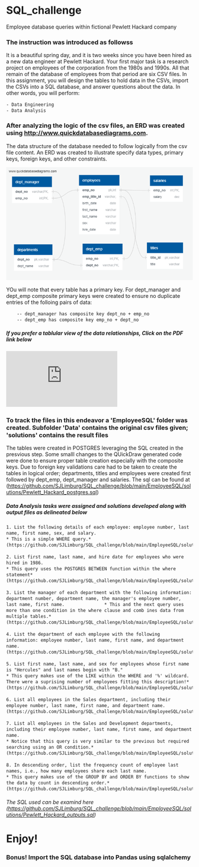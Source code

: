 # SQL_challenge
Employee database queries within fictional Pewlett Hackard company

###  The instruction was introduced as followss

It is a beautiful spring day, and it is two weeks since you have been hired as a new data engineer at Pewlett Hackard. Your first major task is a research project on employees of the corporation from the 1980s and 1990s. All that remain of the database of employees from that period are six CSV files.
In this assignment, you will design the tables to hold data in the CSVs, import the CSVs into a SQL database, and answer questions about the data. In other words, you will perform:

    - Data Engineering
    - Data Analysis
    
### After analyzing the logic of the csv files, an ERD was created using http://www.quickdatabasediagrams.com.

The data structure of the database needed to follow logically from the csv file content. An ERD was created to illustrate specify data types, primary keys, foreign keys, and other constraints.

![ERD](https://github.com/SJLimburg/SQL_challenge/blob/main/EmployeeSQL/solutions/QuickDBD-Pewlett_Hackard_ERD.png)

YOu will note that every table has a primary key. For dept_manager and dept_emp composite primary keys were created to ensure no duplicate entries of the folloing pairs of data:

        -- dept_manager has composite key dept_no + emp_no
        -- dept_emp has composite key emp_no + dept_no
 
##### If you prefer a tablular view of the data relationships, Click on the PDF link below

![PDF of ERD](https://github.com/SJLimburg/SQL_challenge/blob/main/EmployeeSQL/solutions/QuickDBD-Pewlett_Hackard.pdf)

### To track the files in this endeavor a 'EmployeeSQL' folder was created. Subfolder 'Data' contains the original csv files given; 'solutions' contains the result files

The tables were created in POSTGRES  leveraging the SQL created in the presvious step. Some smalll changes to the QUickDraw generated code were done to ensure proper table creation especially with the composite keys.
Due to foreign key validations care had to be taken to create the tables in logical order; departments, titles and employees were created first followed by dept_emp, dept_manager and salaries. The  sql can be found at (https://github.com/SJLimburg/SQL_challenge/blob/main/EmployeeSQL/solutions/Pewlett_Hackard_postgres.sql)

##### Data Analysis tasks were assigned and solutions developed along with output files as delineated below

    1. List the following details of each employee: employee number, last name, first name, sex, and salary.                         
    * This is a simple WHERE query.*                            
    (https://github.com/SJLimburg/SQL_challenge/blob/main/EmployeeSQL/solutions/output_1_Emp_salary.csv)
   
    2. List first name, last name, and hire date for employees who were hired in 1986.   
    * This query uses the POSTGRES BETWEEN function within the where statement*             
    (https://github.com/SJLimburg/SQL_challenge/blob/main/EmployeeSQL/solutions/output_2_hired1986.csv)
            
    3. List the manager of each department with the following information: department number, department name, the manager's employee number, last name, first name.               * This and the next query uses more than one condition in the where clause and comb ines data from multiple tables.*        
    (https://github.com/SJLimburg/SQL_challenge/blob/main/EmployeeSQL/solutions/output_3_manager_info.csv)
   
    4. List the department of each employee with the following information: employee number, last name, first name, and department name.     
    (https://github.com/SJLimburg/SQL_challenge/blob/main/EmployeeSQL/solutions/output_4_employee_info.csv

    5. List first name, last name, and sex for employees whose first name is "Hercules" and last names begin with "B."       
    * This query makes use of the LIKE within the WHERE and '%' wildcard. There were a suprising number of employees fitting this description!*      
    (https://github.com/SJLimburg/SQL_challenge/blob/main/EmployeeSQL/solutions/output_5_Hercules_B_info.csv)

    6. List all employees in the Sales department, including their employee number, last name, first name, and department name.              
    (https://github.com/SJLimburg/SQL_challenge/blob/main/EmployeeSQL/solutions/output_6_Sales_Emp_info.csv)

    7. List all employees in the Sales and Development departments, including their employee number, last name, first name, and department name.     
    * Notice that this query is very similar to the previous but required searching using an OR condition.*   
    (https://github.com/SJLimburg/SQL_challenge/blob/main/EmployeeSQL/solutions/output_7_Sales_%26_Development_Emp_info.csv)

    8. In descending order, list the frequency count of employee last names, i.e., how many employees share each last name.      
    * This query makes use of the GROUP BY and ORDER BY functions to show the data by count in descending order.*               
    (https://github.com/SJLimburg/SQL_challenge/blob/main/EmployeeSQL/solutions/output_8_count_by_Last_names.csv)

###### The SQL used can be examind here  (https://github.com/SJLimburg/SQL_challenge/blob/main/EmployeeSQL/solutions/Pewlett_Hackard_outputs.sql)
# **Enjoy!**

### Bonus! Import the SQL database into Pandas using sqlalchemy


